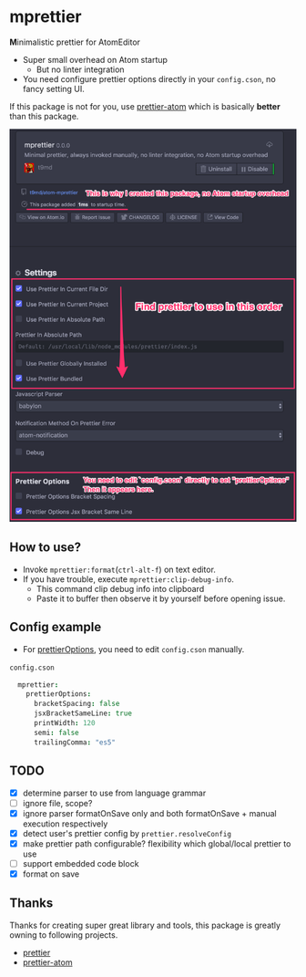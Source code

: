 # mprettier

**M**inimalistic prettier for AtomEditor

- Super small overhead on Atom startup
  - But no linter integration
- You need configure prettier options directly in your `config.cson`, no fancy setting UI.

If this package is not for you, use [prettier-atom](https://atom.io/packages/prettier-atom) which is basically **better** than this package.

![img](https://raw.githubusercontent.com/t9md/t9md/e78ffc752ee2d8534a0584bc55454394476b8fc5/img/mprettier.png)

## How to use?

- Invoke `mprettier:format`(`ctrl-alt-f`) on text editor.
- If you have trouble, execute `mprettier:clip-debug-info`.
  - This command clip debug info into clipboard
  - Paste it to buffer then observe it by yourself before opening issue.

## Config example

- For [prettierOptions](https://prettier.io/docs/en/options.html), you need to edit `config.cson` manually.

`config.cson`

```coffeescript
  mprettier:
    prettierOptions:
      bracketSpacing: false
      jsxBracketSameLine: true
      printWidth: 120
      semi: false
      trailingComma: "es5"
```

## TODO

- [x] determine parser to use from language grammar
- [ ] ignore file, scope?
- [x] ignore parser formatOnSave only and both formatOnSave + manual execution respectively
- [x] detect user's prettier config by `prettier.resolveConfig`
- [x] make prettier path configurable? flexibility which global/local prettier to use
- [ ] support embedded code block
- [x] format on save

## Thanks

Thanks for creating super great library and tools, this package is greatly owning to following projects.

- [prettier](https://github.com/prettier/prettier)
- [prettier-atom](https://atom.io/packages/prettier-atom)
